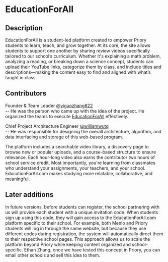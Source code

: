 # EducationForAll
## Description  
EducationForAll is a student-led platform created to empower Priory students to learn, teach, and grow together. At its core, the site allows students to support one another by sharing review videos specifically tailored to our school’s curriculum. Whether it's explaining a math problem, analyzing a reading, or breaking down a science concept, students can upload their YouTube links, categorize them by class, and include titles and descriptions—making the content easy to find and aligned with what’s taught in class.  

## Contributors
Founder & Team Leader [@yiguozhang822](https://github.com/yiguozhang822)  
-- He was the person who came up with the idea of the project. He organized the teams to execute [EducationForAll](#EducationForAll) effectively.<br/>  

Chief Project Architecture Engineer [@williamwutq](https://github.com/williamwutq)  
-- He was responsible for designing the overall architecture, algorithm, and data interfacing and storage of this web-based program.<br/>  


The platform includes a searchable video library, a discovery page to browse new or popular uploads, and a course-based structure to ensure relevance. Each hour-long video also earns the contributor two hours of school service credit. Most importantly, you're learning from classmates who understand your assignments, your teachers, and your school. EducationForAll.com makes studying more relatable, collaborative, and meaningful.  

## Later additions
In future versions, before students can register, the school partnering with us will provide each student with a unique invitation code. When students sign up using this code, they will gain access to the EducationForAll.com platform specific to their school. For example, both Menlo and Priory students will log in through the same website, but because they use different codes during registration, the system will automatically direct them to their respective school pages. This approach allows us to scale the platform beyond Priory while keeping content organized and school-specific. Ethan Zhang, once we have tested this concept in Priory, you can email other schools and sell this idea to them.  
